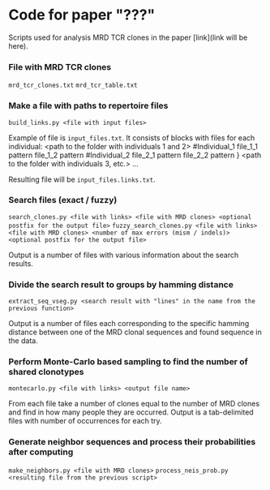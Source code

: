 # Code for paper "???"

Scripts used for analysis MRD TCR clones in the paper [link](link will be here).

### File with MRD TCR clones
`mrd_tcr_clones.txt`
`mrd_tcr_table.txt`

### Make a file with paths to repertoire files
`build_links.py <file with input files>`

Example of file is `input_files.txt`. It consists of blocks with files for each individual:
    <path to the folder with individuals 1 and 2>
    #Individual_1
    file_1_1 pattern
    file_1_2 pattern
    #Individual_2
    file_2_1 pattern
    file_2_2 pattern
    }
    <path to the folder with individuals 3, etc.>
    ...

Resulting file will be `input_files.links.txt`.

### Search files (exact / fuzzy)
`search_clones.py <file with links> <file with MRD clones> <optional postfix for the output file>`
`fuzzy_search_clones.py <file with links> <file with MRD clones> <number of max errors (mism / indels)> <optional postfix for the output file>`

Output is a number of files with various information about the search results.

### Divide the search result to groups by hamming distance
`extract_seq_vseg.py <search result with "lines" in the name from the previous function>`

Output is a number of files each corresponding to the specific hamming distance between one of the MRD clonal sequences and found sequence in the data.

### Perform Monte-Carlo based sampling to find the number of shared clonotypes
`montecarlo.py <file with links> <output file name>`

From each file take a number of clones equal to the number of MRD clones and find in how many people they are occurred. Output is a tab-delimited files with number of occurrences for each try.

### Generate neighbor sequences and process their probabilities after computing
`make_neighbors.py <file with MRD clones>`
`process_neis_prob.py <resulting file from the previous script>`
